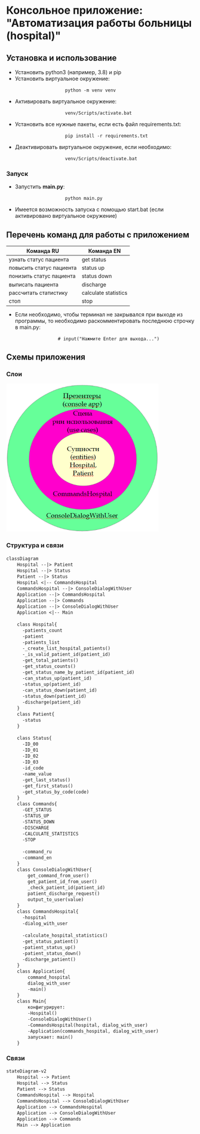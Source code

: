 # Консольное приложение: "Автоматизация работы больницы (hospital)"


## Установка и использование
* Установить python3 (например, 3.8) и pip
* Установить виртуальное окружение:
```console
                      python -m venv venv
```
* Активировать виртуальное окружение:
```
                      venv/Scripts/activate.bat
```

* Установить все нужные пакеты, если есть файл requirements.txt:
```console
                      pip install -r requirements.txt
```
* Деактивировать виртуальное окружение, если необходимо:
```
                      venv/Scripts/deactivate.bat
```

### Запуск
* Запустить **main.py**:
```console
                      python main.py
```

* Имеется возможность запуска с помощью start.bat (если активировано виртуальное окружение)

## Перечень команд для работы с приложением

 Команда RU                   | Команда EN              |
|------------------------------|-------------------------|
| узнать статус пациента       | get status              |
| повысить статус пациента     | status up               |
| понизить статус пациента     | status down             |
| выписать пациента            | discharge               |
| рассчитать статистику        | calculate statistics    |
| стоп                         | stop                    |

* Если необходимо, чтобы терминал не закрывался при выходе из программы, то необходимо раскомментировать последнюю строчку в main.py: 

                      # input("Нажмите Enter для выхода...")

## Схемы приложения
### Слои
<img src="hospital_layers.png" alt="hospital application layers" width="408" height="396">

### Структура и связи

```mermaid
classDiagram
    Hospital --|> Patient
    Hospital --|> Status
    Patient --|> Status
    Hospital <|-- CommandsHospital
    CommandsHospital --|> ConsoleDialogWithUser
    Application --|> CommandsHospital
    Application --|> Commands
    Application --|> ConsoleDialogWithUser
    Application <|-- Main
    
    class Hospital{
      -patients_count
      -patient
      -patients_list
      -_create_list_hospital_patients()
      -_is_valid_patient_id(patient_id)
      -get_total_patients()
      -get_status_counts()
      -get_status_name_by_patient_id(patient_id)
      -can_status_up(patient_id)
      -status_up(patient_id)
      -can_status_down(patient_id)
      -status_down(patient_id)
      -discharge(patient_id)
    }
    class Patient{
      -status
    }
    
    class Status{
      -ID_00
      -ID_01
      -ID_02
      -ID_03
      -id_code
      -name_value
      -get_last_status()
      -get_first_status()
      -get_status_by_code(code)
    }
    class Commands{
      -GET_STATUS
      -STATUS_UP
      -STATUS_DOWN
      -DISCHARGE
      -CALCULATE_STATISTICS
      -STOP

      -command_ru
      -command_en
    }
    class ConsoleDialogWithUser{
        get_command_from_user()
        get_patient_id_from_user()
        _check_patient_id(patient_id)
        patient_discharge_request()
        output_to_user(value)
    }
    class CommandsHospital{
      -hospital
      -dialog_with_user
    
      -calculate_hospital_statistics()
      -get_status_patient()
      -patient_status_up()
      -patient_status_down()
      -discharge_patient()
    }
    class Application{
        command_hospital
        dialog_with_user
        -main()
    }
    class Main{
        конфигурирует:
        -Hospital()
        -ConsoleDialogWithUser()
        -CommandsHospital(hospital, dialog_with_user)
        -Application(commands_hospital, dialog_with_user)
        запускает: main()
    }
```
### Связи
```mermaid
stateDiagram-v2
    Hospital --> Patient
    Hospital --> Status
    Patient --> Status
    CommandsHospital --> Hospital
    CommandsHospital --> ConsoleDialogWithUser
    Application --> CommandsHospital
    Application --> ConsoleDialogWithUser
    Application --> Commands
    Main --> Application
``` 
